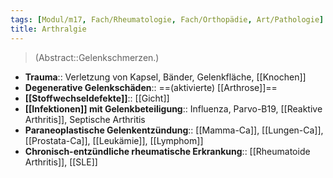 ```yaml
---
tags: [Modul/m17, Fach/Rheumatologie, Fach/Orthopädie, Art/Pathologie]
title: Arthralgie
---
```

> (Abstract::Gelenkschmerzen.)
- **Trauma**:: Verletzung von Kapsel, Bänder, Gelenkfläche, [[Knochen]]
- **Degenerative Gelenkschäden**:: ==(aktivierte) [[Arthrose]]==
- **[[Stoffwechseldefekte]]**:: [[Gicht]]
- **[[Infektionen]] mit Gelenkbeteiligung**:: Influenza, Parvo-B19, [[Reaktive Arthritis]], Septische Arthritis
- **Paraneoplastische Gelenkentzündung**:: [[Mamma-Ca]], [[Lungen-Ca]], [[Prostata-Ca]], [[Leukämie]], [[Lymphom]]
- **Chronisch-entzündliche rheumatische Erkrankung**:: [[Rheumatoide Arthritis]], [[SLE]]